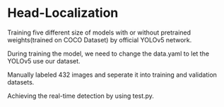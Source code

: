 # Head-Localization

Training five different size of models with or without pretrained weights(trained on COCO Dataset) by official YOLOv5 network.

During training the model, we need to change the data.yaml to let the YOLOv5 use our dataset.

Manually labeled 432 images and seperate it into training and validation datasets.

Achieving the real-time detection by using test.py. 
